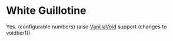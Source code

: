 # White Guillotine

Yes. (configurable numbers)
(also [VanillaVoid](https://thunderstore.io/package/Zenithrium/VanillaVoid/) support (changes to voidtier1))